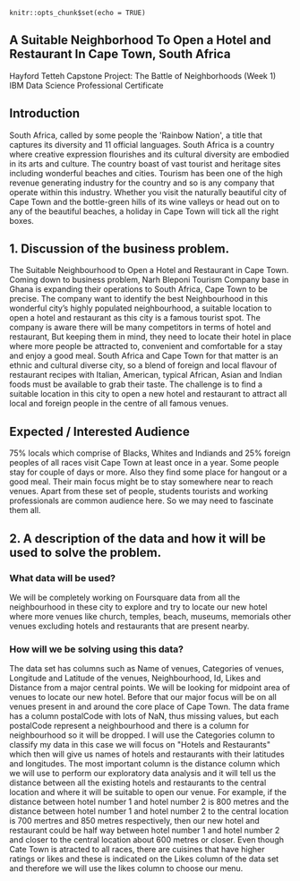 
```{r setup, include=FALSE}
knitr::opts_chunk$set(echo = TRUE)
```
## A Suitable Neighborhood To Open a Hotel and Restaurant In Cape Town, South Africa

Hayford Tetteh
Capstone Project: The Battle of Neighborhoods (Week 1)
IBM Data Science Professional Certificate

## Introduction

South Africa, called by some people the 'Rainbow Nation', a title that captures its diversity and 11 official languages. South Africa is a country where creative expression flourishes and its cultural diversity are embodied in its arts and culture. The country boast of vast tourist and heritage sites including wonderful beaches and cities. Tourism has been one of the high revenue generating industry for the country and so is any company that operate within this industry. Whether you visit the naturally beautiful city of Cape Town and the bottle-green hills of its wine valleys or head out on to any of the beautiful beaches, a holiday in Cape Town will tick all the right boxes.

## 1. Discussion of the business problem.
The Suitable Neighbourhood to Open a Hotel and Restaurant in Cape Town.
Coming down to business problem, Narh Bleponi Tourism Company base in Ghana is expanding their operations to South Africa, Cape Town to be precise. The company want to identify the best Neighbourhood in this wonderful city’s highly populated neighbourhood, a suitable location to open a hotel and restaurant as this city is a famous tourist spot. The company is aware there will be many competitors in terms of hotel and restaurant, But keeping them in mind, they need to locate their hotel in place where more people be attracted to, convenient and comfortable for a stay and enjoy a good meal. South Africa and Cape Town for that matter is an ethnic and cultural diverse city, so a blend of foreign and local flavour of restaurant recipes with Italian, American, typical African, Asian and Indian foods must be available to grab their taste.
The challenge is to find a suitable location in this city to open a new hotel and restaurant to attract all local and foreign people in the centre of all famous venues.


## Expected / Interested Audience
75% locals which comprise of Blacks, Whites and Indiands and 25% foreign peoples of all races visit Cape Town at least once in a year. Some people stay for couple of days or more. Also they find some place for hangout or a good meal. Their main focus might be to stay somewhere near to reach venues. Apart from these set of people, students tourists and working professionals are common audience here. So we may need to fascinate them all.

## 2. A description of the data and how it will be used to solve the problem.

### What data will be used?
We will be completely working on Foursquare data from all the neighbourhood in these city to explore and try to locate our new hotel where more venues like church, temples, beach, museums, memorials other venues excluding hotels and restaurants that are present nearby.

### How will we be solving using this data?
The data set has columns such as Name of venues, Categories of venues, Longitude and Latitude of the venues, Neighbourhood, Id, Likes and Distance from a major central points. We will be looking for midpoint area of venues to locate our new hotel. Before that our major focus will be on all venues present in and around the core place of Cape Town. The data frame has a column postalCode with lots of NaN, thus missing values, but each postalCode represent a neighbourhood and there is a column for neighbourhood so it will be dropped.
I will use the Categories column to classify my data in this case we will focus on "Hotels and Restaurants" which then will give us names of hotels and restaurants with their latitudes and longitudes.
The most important column is the distance column which we will use to perform our exploratory data analysis and it will tell us the distance between all the existing hotels and restaurants to the central location and where it will be suitable to open our venue.
For example, if the distance between hotel number 1 and hotel number 2 is 800 metres and the distance between hotel number 1 and hotel number 2 to the central location is 700 mertres and 850 metres respectively, then our new hotel and restaurant could be half way between hotel number 1 and hotel number 2 and closer to the central location about 600 metres or closer.
Even though Cate Town is atracted to all races, there are cuisines that have higher ratings or likes and these is indicated on the Likes column of the data set and therefore we will use the likes column to choose our menu.
